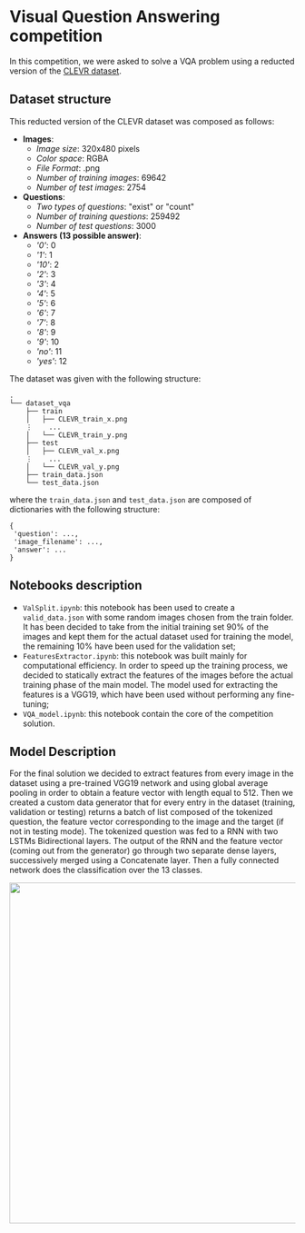 # Visual Question Answering competition 
In this competition, we were asked to solve a VQA problem using a reducted version of the [CLEVR dataset](https://cs.stanford.edu/people/jcjohns/clevr/). 

## Dataset structure
This reducted version of the CLEVR dataset was composed as follows:
* **Images**:
  * *Image size*: 320x480 pixels
  * *Color space*: RGBA
  * *File Format*: .png
  * *Number of training images*: 69642
  * *Number of test images*: 2754
* **Questions**:
  * *Two types of questions*: "exist" or "count"
  * *Number of training questions*: 259492
  * *Number of test questions*: 3000
* **Answers (13 possible answer)**:
  * *'0'*: 0
  * *'1'*: 1
  * *'10'*: 2
  * *'2'*: 3
  * *'3'*: 4
  * *'4'*: 5
  * *'5'*: 6
  * *'6'*: 7
  * *'7'*: 8
  * *'8'*: 9
  * *'9'*: 10
  * *'no'*: 11
  * *'yes'*: 12

The dataset was given with the following structure:

```
.
└── dataset_vqa
    ├── train
    │   ├── CLEVR_train_x.png
    ⋮    ...
    │   └── CLEVR_train_y.png
    ├── test
    │   ├── CLEVR_val_x.png
    ⋮    ...
    │   └── CLEVR_val_y.png
    ├── train_data.json
    └── test_data.json
```
where the `train_data.json` and `test_data.json` are composed of dictionaries with the following structure:

```
{
 'question': ...,
 'image_filename': ..., 
 'answer': ...
}
```

## Notebooks description
* `ValSplit.ipynb`: this notebook has been used to create a `valid_data.json` with some random images chosen from the train folder. It has been decided to take from the initial training set 90% of the images and kept them for the actual dataset used for training the model, the remaining 10% have been used for the validation set;
* `FeaturesExtractor.ipynb`: this notebook was built mainly for computational efficiency. In order to speed up the training process, we decided to statically extract the features of the images before the actual training phase of the main model. The model used for extracting the features is a VGG19, which have been used without performing any fine-tuning;
* `VQA_model.ipynb`: this notebook contain the core of the competition solution.

## Model Description
For the final solution we decided to extract features from every image in the dataset using a pre-trained VGG19 network and using global average pooling in order to obtain a feature vector with length equal to 512. Then we created a custom data generator that for every entry in the dataset (training, validation or testing) returns a batch of list composed of the tokenized question, the feature vector corresponding to the image and the target (if not in testing mode). The tokenized question was fed to a RNN with two LSTMs Bidirectional layers. The output of the RNN and the feature vector (coming out from the generator) go through two separate dense layers, successively merged using a Concatenate layer. Then a fully connected network does the classification over the 13 classes.

<img src="https://user-images.githubusercontent.com/19633559/109686321-742cf380-7b82-11eb-91b3-ffaacb326df7.jpg" width=600>



